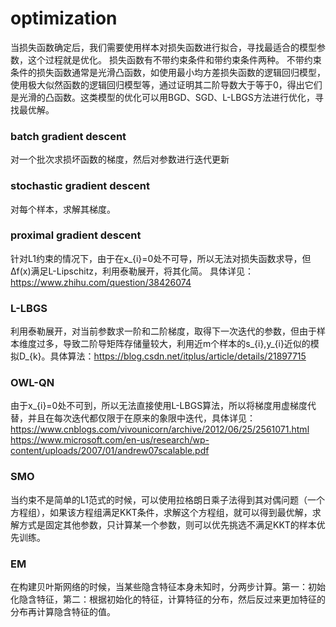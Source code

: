 # optimization
当损失函数确定后，我们需要使用样本对损失函数进行拟合，寻找最适合的模型参数，这个过程就是优化。
损失函数有不带约束条件和带约束条件两种。
不带约束条件的损失函数通常是光滑凸函数，如使用最小均方差损失函数的逻辑回归模型，使用极大似然函数的逻辑回归模型等，通过证明其二阶导数大于等于0，得出它们是光滑的凸函数。这类模型的优化可以用BGD、SGD、L-LBGS方法进行优化，寻找最优解。
### batch gradient descent
对一个批次求损坏函数的梯度，然后对参数进行迭代更新
### stochastic gradient descent
对每个样本，求解其梯度。
### proximal gradient descent
针对L1约束的情况下，由于在x_{i}=0处不可导，所以无法对损失函数求导，但Δf(x)满足L-Lipschitz，利用泰勒展开，将其化简。
具体详见：https://www.zhihu.com/question/38426074

### L-LBGS
利用泰勒展开，对当前参数求一阶和二阶梯度，取得下一次迭代的参数，但由于样本维度过多，导致二阶导矩阵存储量较大，利用近m个样本的s_{i},y_{i}近似的模拟D_{k}。具体算法：https://blog.csdn.net/itplus/article/details/21897715
### OWL-QN
由于x_{i}=0处不可到，所以无法直接使用L-LBGS算法，所以将梯度用虚梯度代替，并且在每次迭代都仅限于在原来的象限中迭代，具体详见：
https://www.cnblogs.com/vivounicorn/archive/2012/06/25/2561071.html
https://www.microsoft.com/en-us/research/wp-content/uploads/2007/01/andrew07scalable.pdf

### SMO
当约束不是简单的L1范式的时候，可以使用拉格朗日乘子法得到其对偶问题（一个方程组），如果该方程组满足KKT条件，求解这个方程组，就可以得到最优解，求解方式是固定其他参数，只计算某一个参数，则可以优先挑选不满足KKT的样本优先训练。

### EM
在构建贝叶斯网络的时候，当某些隐含特征本身未知时，分两步计算。第一：初始化隐含特征，第二：根据初始化的特征，计算特征的分布，然后反过来更加特征的分布再计算隐含特征的值。
